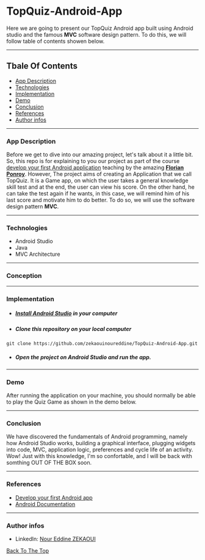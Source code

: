 # TopQuiz-Android-App
Here we are going to present our TopQuiz Android app built using Android studio and the famous **MVC** software design pattern. To do this, we will follow table of contents showen below.

---

## Tbale Of Contents
- [App Description](#app-description)
- [Technologies](#technologies)
- [Implementation](#Implementation)
- [Demo](#demo)
- [Conclusion](#conclusion)
- [References](#references)
- [Author infos](#author-infos)

---
### App Description
Before we get to dive into our amazing project, let's talk about it a little bit. So, this repo is for explaining to you our project as part of the course [develop your first Android application](https://openclassrooms.com/fr/courses/4517166-developpez-votre-premiere-application-android) teaching by the amazing **[Florian Ponroy](https://twitter.com/fponroy)**. However, The project aims of creating an Application that we call TopQuiz. It is a Game app, on which the user takes a general knowledge skill test and at the end, the user can view his score. On the other hand, he can take the test again if he wants, in this case, we will remind him of his last score and motivate him to do better. To do so, we will use the software design pattern **MVC**.

---
### Technologies
- Android Studio
- Java
- MVC Architecture

---
### Conception

---
### Implementation

- ##### [Install Android Studio](https://developer.android.com/studio) in your computer
- ##### Clone this repository on your local computer

```
git clone https://github.com/zekaouinoureddine/TopQuiz-Android-App.git
```
- ##### Open the project on Android Studio and run the app.
---
### Demo
After running the application on your machine, you should normally be able to play the Quiz Game as shown in the demo below. 

---
### Conclusion
We have discovered the fundamentals of Android programming, namely how Android Studio works, building a graphical interface, plugging widgets into code, MVC, application logic, preferences and cycle life of an activity. Wow! Just with this knowledge, I'm so confortable, and I will be back with somthing OUT OF THE BOX soon.

---
### References
- [Develop your first Android app](https://openclassrooms.com/fr/courses/4517166-developpez-votre-premiere-application-android)
- [Android Documentation](https://developer.android.com/docs)

---
### Author infos
- LinkedIn: [Nour Eddine ZEKAOUI](https://www.linkedin.com/in/nour-eddine-zekaoui-ba43b1177/)

[Back To The Top](#topquiz-android-app)
